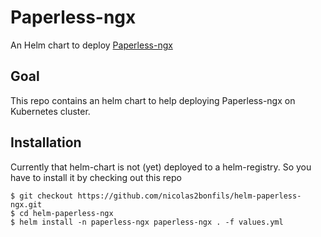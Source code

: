 # Paperless-ngx

An Helm chart to deploy [Paperless-ngx](https://www.paperless-ngx.com)

## Goal

This repo contains an helm chart to help deploying Paperless-ngx on Kubernetes cluster.

## Installation

Currently that helm-chart is not (yet) deployed to a helm-registry. So you have to install it by checking out this repo

```
$ git checkout https://github.com/nicolas2bonfils/helm-paperless-ngx.git
$ cd helm-paperless-ngx
$ helm install -n paperless-ngx paperless-ngx . -f values.yml
```

